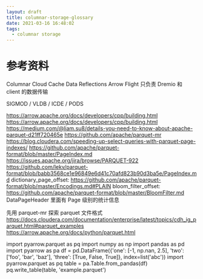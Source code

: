 ```yaml
---
layout: draft
title: columnar-storage-glossary
date: 2021-03-16 16:48:02
tags:
  - columnar storage
---
```


# 参考资料

[](https://storage.googleapis.com/pub-tools-public-publication-data/pdf/36632.pdf)
[](https://www.influxdata.com/blog/apache-arrow-parquet-flight-and-their-ecosystem-are-a-game-changer-for-olap/)
[](https://www.kdnuggets.com/2017/02/apache-arrow-parquet-columnar-data.html)
[](https://github.com/apache/arrow/tree/master/cpp/src/parquet)
[](https://github.com/apache/parquet-format)
[](https://arrow.apache.org/blog/2019/10/13/introducing-arrow-flight/)

[](https://docs.dremio.com/)
Columnar Cloud Cache
Data Reflections
Arrow Flight 只负责 Dremio 和 client 的数据传输

[](https://www.jianshu.com/p/65570efd0ca3)
SIGMOD / VLDB / ICDE / PODS

https://arrow.apache.org/docs/developers/cpp/building.html
https://arrow.apache.org/docs/developers/cpp/building.html
https://medium.com/@liam.su8/details-you-need-to-know-about-apache-parquet-d21ff720465e
https://github.com/apache/parquet-mr
https://blog.cloudera.com/speeding-up-select-queries-with-parquet-page-indexes/
https://github.com/apache/parquet-format/blob/master/PageIndex.md
https://issues.apache.org/jira/browse/PARQUET-922
    https://github.com/lekv/parquet-format/blob/babb3568ce1e96849e6d41c70afd823b90d3ba5e/PageIndex.md
dictionary_page_offset: https://github.com/apache/parquet-format/blob/master/Encodings.md#PLAIN
bloom_filter_offset: https://github.com/apache/parquet-format/blob/master/BloomFilter.md
DataPageHeader 里面有 Page 级别的统计信息

先用 parquet-mr 探索 parquet 文件格式
https://docs.cloudera.com/documentation/enterprise/latest/topics/cdh_ig_parquet.html#parquet_examples
https://arrow.apache.org/docs/python/parquet.html

import pyarrow.parquet as pq
import numpy as np
import pandas as pd
import pyarrow as pa
df = pd.DataFrame({'one': [-1, np.nan, 2.5],
                   'two': ['foo', 'bar', 'baz'],
                   'three': [True, False, True]},
                   index=list('abc'))
import pyarrow.parquet as pq
table = pa.Table.from_pandas(df)
pq.write_table(table, 'example.parquet')
